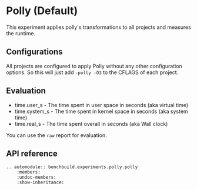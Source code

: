 # Polly (Default)

This experiment applies polly's transformations to all projects and measures
the runtime.

## Configurations

All projects are configured to apply Polly without any other configuration options.
So this will just add `-polly -O3` to the CFLAGS of each project.

## Evaluation

* time.user_s - The time spent in user space in seconds (aka virtual time)
* time.system_s - The time spent in kernel space in seconds (aka system time)
* time.real_s - The time spent overall in seconds (aka Wall clock)

You can use the `raw` report for evaluation.

## API reference

```eval_rst
.. automodule:: benchbuild.experiments.polly.polly
    :members:
    :undoc-members:
    :show-inheritance:
```